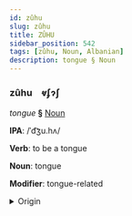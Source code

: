 ```yaml
---
id: zûhu
slug: zûhu
title: ZÛHU
sidebar_position: 542
tags: [zûhu, Noun, Albanian]
description: tongue § Noun
---
```


### zûhu&emsp;<span kind="abugida">ⱴʄɂʃ</span>

*tongue* **§** [Noun](../../tags/Noun)

**IPA**: /ˈd͡ʒu.hʌ/

**Verb**: to be a tongue

**Noun**: tongue

**Modifier**: tongue-related

<details>
    <summary>Origin</summary>
    Albanian gjuhë /ˈɟuhə/<br/>
    <em>Albanian Language Family</em>
</details>